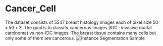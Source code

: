 # Cancer_Cell
The dataset consists of 5547 breast histology images each of pixel size 50 x 50 x 3. The goal is to classify cancerous images (IDC : invasive ductal carcinoma) vs non-IDC images. The breast tissue contains many cells but only some of them are cancerous. 
![Instance Segmentation Sample](assets/street.png)
